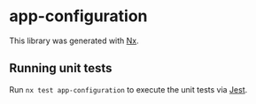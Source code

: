 # app-configuration

This library was generated with [Nx](https://nx.dev).

## Running unit tests

Run `nx test app-configuration` to execute the unit tests via [Jest](https://jestjs.io).
